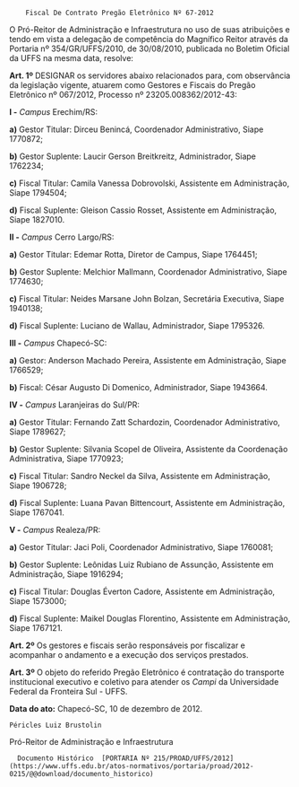         Fiscal De Contrato Pregão Eletrônico Nº 67-2012  

O Pró-Reitor de Administração e Infraestrutura no uso de suas atribuições e tendo em vista a delegação de competência do Magnífico Reitor através da Portaria nº 354/GR/UFFS/2010, de 30/08/2010, publicada no Boletim Oficial da UFFS na mesma data, resolve:

 **Art. 1º** DESIGNAR os servidores abaixo relacionados para, com observância da legislação vigente, atuarem como Gestores e Fiscais do Pregão Eletrônico nº 067/2012, Processo nº 23205.008362/2012-43:

 **I -** *Campus* Erechim/RS:

 **a)** Gestor Titular: Dirceu Benincá, Coordenador Administrativo, Siape 1770872;

 **b)** Gestor Suplente: Laucir Gerson Breitkreitz, Administrador, Siape 1762234;

 **c)** Fiscal Titular: Camila Vanessa Dobrovolski, Assistente em Administração, Siape 1794504;

 **d)** Fiscal Suplente: Gleison Cassio Rosset, Assistente em Administração, Siape 1827010.

 **II -** *Campus* Cerro Largo/RS:

 **a)** Gestor Titular: Edemar Rotta, Diretor de Campus, Siape 1764451;

 **b)** Gestor Suplente: Melchior Mallmann, Coordenador Administrativo, Siape 1774630;

 **c)** Fiscal Titular: Neides Marsane John Bolzan, Secretária Executiva, Siape 1940138;

 **d)** Fiscal Suplente: Luciano de Wallau, Administrador, Siape 1795326.

 **III -** *Campus* Chapecó-SC:

 **a)** Gestor: Anderson Machado Pereira, Assistente em Administração, Siape 1766529;

 **b)** Fiscal: César Augusto Di Domenico, Administrador, Siape 1943664.

 **IV -** *Campus* Laranjeiras do Sul/PR:

 **a)** Gestor Titular: Fernando Zatt Schardozin, Coordenador Administrativo, Siape 1789627;

 **b)** Gestor Suplente: Silvania Scopel de Oliveira, Assistente da Coordenação Administrativa, Siape 1770923;

 **c)** Fiscal Titular: Sandro Neckel da Silva, Assistente em Administração, Siape 1906728;

 **d)** Fiscal Suplente: Luana Pavan Bittencourt, Assistente em Administração, Siape 1767041.

 **V -** *Campus* Realeza/PR:

 **a)** Gestor Titular: Jaci Poli, Coordenador Administrativo, Siape 1760081;

 **b)** Gestor Suplente: Leônidas Luiz Rubiano de Assunção, Assistente em Administração, Siape 1916294;

 **c)** Fiscal Titular: Douglas Éverton Cadore, Assistente em Administração, Siape 1573000;

 **d)** Fiscal Suplente: Maikel Douglas Florentino, Assistente em Administração, Siape 1767121.

 **Art. 2º** Os gestores e fiscais serão responsáveis por fiscalizar e acompanhar o andamento e a execução dos serviços prestados.

 **Art. 3º** O objeto do referido Pregão Eletrônico é contratação do transporte institucional executivo e coletivo para atender os *Campi* da Universidade Federal da Fronteira Sul - UFFS.

  

   **Data do ato:** Chapecó-SC, 10 de dezembro de 2012.   
 

    Péricles Luiz Brustolin   
 Pró-Reitor de Administração e Infraestrutura 

      Documento Histórico  [PORTARIA Nº 215/PROAD/UFFS/2012](https://www.uffs.edu.br/atos-normativos/portaria/proad/2012-0215/@@download/documento_historico)     
      